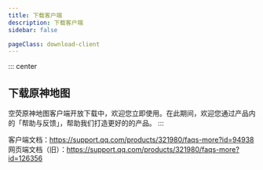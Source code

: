 ```yaml
---
title: 下载客户端
description: 下载客户端
sidebar: false

pageClass: download-client
---
```


::: center

## 下载原神地图<wbr>

空荧原神地图客户端开放下载中，欢迎您立即使用。在此期间，欢迎您通过产品内的「帮助与反馈」，帮助我们打造更好的的产品。
:::

客户端文档：https://support.qq.com/products/321980/faqs-more?id=94938
网页端文档（旧）：https://support.qq.com/products/321980/faqs-more?id=126356

<DownloadClient></DownloadClient>

<style lang="scss" scoped>
.download-client {
  .custom-container.center{
    margin: 50px 0;
    h2 {
      border: none;
      font-size: 2.265rem;
    }
    p {
      width: 90%;
      line-height: 28px;
      margin: 0 auto;
    }
    @media only screen and (max-width:719px) {
      p {display: none;}
    }
  }
}

</style>
